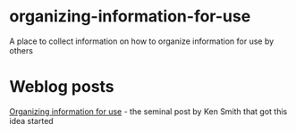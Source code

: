 # organizing-information-for-use
A place to collect information on how to organize information for use by others

# Weblog posts

[Organizing information for use](http://oldschool.scripting.com/KenSmith/2021/08/24/144925.html?title=organizingInformationForUse) - the seminal post by Ken Smith that got this idea started
